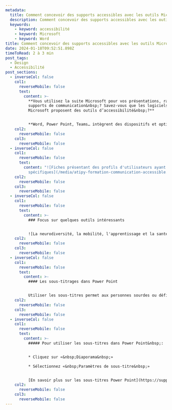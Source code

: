 ```yaml
---
metadata:
  title: Comment concevoir des supports accessibles avec les outils Microsoft
  description: Comment concevoir des supports accessibles avec les outils Microsoft
  keywords:
    - keyword: accessibilité
    - keyword: Microsoft
    - keyword: Word
title: Comment concevoir des supports accessibles avec les outils Microsoft&nbsp;?
date: 2024-01-18T09:52:51.898Z
timeToRead: 2 à 3 min
post_tags:
  - Design
  - Accessibilité
post_sections:
  - inverseCol: false
    col1:
      reverseMobile: false
      text:
        content: >-
          **Vous utilisez la suite Microsoft pour vos présentations, rapports et
          supports de communication&nbsp;? Savez-vous que les logiciels
          Microsoft proposent des outils d’accessibilité&nbsp;?**


          **Word, Power Point, Teams… intègrent des dispositifs et options qui permettent à vos collaborateurs un meilleur accès à l’information.**
    col2:
      reverseMobile: false
    col3:
      reverseMobile: false
  - inverseCol: false
    col1:
      reverseMobile: false
      text:
        content: "![Fiches présentant des profils d'utilisateurs ayant des besoins
          spécifiques](/media/atipy-formation-communication-accessible.jpg)"
    col2:
      reverseMobile: false
    col3:
      reverseMobile: false
  - inverseCol: false
    col1:
      reverseMobile: false
      text:
        content: >-
          ### Focus sur quelques outils intéressants


          ![La neurodiversité, la mobilité, l'apprentissage et la santé mentale](/media/atipy-outils-microsoft-accessibilite-handicap.jpg)
    col2:
      reverseMobile: false
    col3:
      reverseMobile: false
  - inverseCol: false
    col1:
      reverseMobile: false
      text:
        content: >-
          #### Les sous-titrages dans Power Point


          Utiliser les sous-titres permet aux personnes sourdes ou déficientes auditives de pouvoir suivre une présentation orale, une réunion, une conférence… Vous présentez un document avec Power Point, vous pouvez activer les sous-titres. Votre présentation orale est alors retranscrite en direct.
    col2:
      reverseMobile: false
    col3:
      reverseMobile: false
  - inverseCol: false
    col1:
      reverseMobile: false
      text:
        content: >-
          ##### Pour utiliser les sous-titres dans Power Point&nbsp;:


          * Cliquez sur «&nbsp;Diaporama&nbsp;»

          * Sélectionnez «&nbsp;Paramètres de sous-titre&nbsp;»


          [En savoir plus sur les sous-titres Power Point](https://support.microsoft.com/fr-fr/office/pr%C3%A9sentez-avec-des-l%C3%A9gendes-ou-des-sous-titres-automatiques-et-en-temps-r%C3%A9eldans-powerpoint-68d20e49-aec3-456a-939d-34a79e8ddd5f)
    col2:
      reverseMobile: false
    col3:
      reverseMobile: false
---
```

